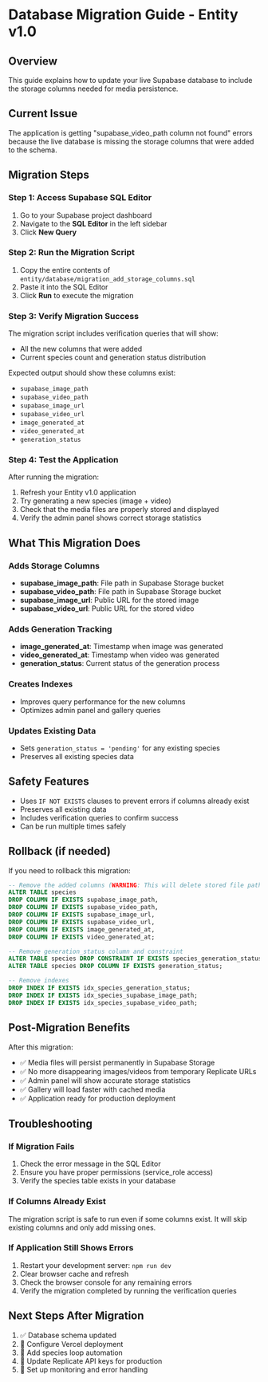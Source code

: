 # Database Migration Guide - Entity v1.0

## Overview
This guide explains how to update your live Supabase database to include the storage columns needed for media persistence.

## Current Issue
The application is getting "supabase_video_path column not found" errors because the live database is missing the storage columns that were added to the schema.

## Migration Steps

### Step 1: Access Supabase SQL Editor
1. Go to your Supabase project dashboard
2. Navigate to the **SQL Editor** in the left sidebar
3. Click **New Query**

### Step 2: Run the Migration Script
1. Copy the entire contents of `entity/database/migration_add_storage_columns.sql`
2. Paste it into the SQL Editor
3. Click **Run** to execute the migration

### Step 3: Verify Migration Success
The migration script includes verification queries that will show:
- All the new columns that were added
- Current species count and generation status distribution

Expected output should show these columns exist:
- `supabase_image_path`
- `supabase_video_path` 
- `supabase_image_url`
- `supabase_video_url`
- `image_generated_at`
- `video_generated_at`
- `generation_status`

### Step 4: Test the Application
After running the migration:
1. Refresh your Entity v1.0 application
2. Try generating a new species (image + video)
3. Check that the media files are properly stored and displayed
4. Verify the admin panel shows correct storage statistics

## What This Migration Does

### Adds Storage Columns
- **supabase_image_path**: File path in Supabase Storage bucket
- **supabase_video_path**: File path in Supabase Storage bucket  
- **supabase_image_url**: Public URL for the stored image
- **supabase_video_url**: Public URL for the stored video

### Adds Generation Tracking
- **image_generated_at**: Timestamp when image was generated
- **video_generated_at**: Timestamp when video was generated
- **generation_status**: Current status of the generation process

### Creates Indexes
- Improves query performance for the new columns
- Optimizes admin panel and gallery queries

### Updates Existing Data
- Sets `generation_status = 'pending'` for any existing species
- Preserves all existing species data

## Safety Features
- Uses `IF NOT EXISTS` clauses to prevent errors if columns already exist
- Preserves all existing data
- Includes verification queries to confirm success
- Can be run multiple times safely

## Rollback (if needed)
If you need to rollback this migration:

```sql
-- Remove the added columns (WARNING: This will delete stored file paths)
ALTER TABLE species 
DROP COLUMN IF EXISTS supabase_image_path,
DROP COLUMN IF EXISTS supabase_video_path,
DROP COLUMN IF EXISTS supabase_image_url,
DROP COLUMN IF EXISTS supabase_video_url,
DROP COLUMN IF EXISTS image_generated_at,
DROP COLUMN IF EXISTS video_generated_at;

-- Remove generation_status column and constraint
ALTER TABLE species DROP CONSTRAINT IF EXISTS species_generation_status_check;
ALTER TABLE species DROP COLUMN IF EXISTS generation_status;

-- Remove indexes
DROP INDEX IF EXISTS idx_species_generation_status;
DROP INDEX IF EXISTS idx_species_supabase_image_path;
DROP INDEX IF EXISTS idx_species_supabase_video_path;
```

## Post-Migration Benefits
After this migration:
- ✅ Media files will persist permanently in Supabase Storage
- ✅ No more disappearing images/videos from temporary Replicate URLs
- ✅ Admin panel will show accurate storage statistics
- ✅ Gallery will load faster with cached media
- ✅ Application ready for production deployment

## Troubleshooting

### If Migration Fails
1. Check the error message in the SQL Editor
2. Ensure you have proper permissions (service_role access)
3. Verify the species table exists in your database

### If Columns Already Exist
The migration script is safe to run even if some columns exist. It will skip existing columns and only add missing ones.

### If Application Still Shows Errors
1. Restart your development server: `npm run dev`
2. Clear browser cache and refresh
3. Check the browser console for any remaining errors
4. Verify the migration completed by running the verification queries

## Next Steps After Migration
1. ✅ Database schema updated
2. 🔄 Configure Vercel deployment 
3. 🔄 Add species loop automation
4. 🔄 Update Replicate API keys for production
5. 🔄 Set up monitoring and error handling